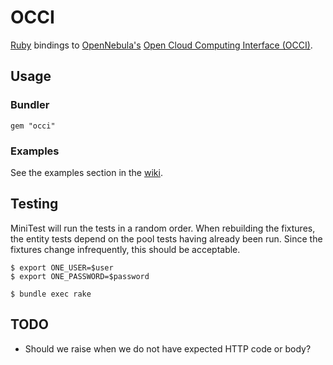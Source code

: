 # OCCI

[Ruby](http://www.ruby-lang.org/) bindings to [OpenNebula's](http://opennebula.org) [Open Cloud Computing Interface (OCCI)](http://www.opennebula.org/documentation:rel2.0:occidd).

## Usage

### Bundler

    gem "occi"

### Examples

See the examples section in the [wiki](http://github.com/retr0h/occi/wiki).

## Testing

MiniTest will run the tests in a random order.  When rebuilding the fixtures, the entity
tests depend on the pool tests having already been run.  Since the fixtures change infrequently,
this should be acceptable.

    $ export ONE_USER=$user
    $ export ONE_PASSWORD=$password

    $ bundle exec rake

## TODO

* Should we raise when we do not have expected HTTP code or body?
